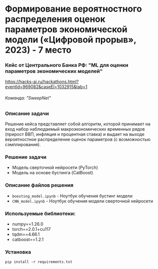 # Формирование вероятностного распределения оценок параметров экономической модели («Цифровой прорыв», 2023) - 7 место
### Кейс от Центрального Банка РФ: "ML для оценки параметров экономических моделей"
https://hacks-ai.ru/hackathons.html?eventId=969082&caseEl=1032915&tab=1

###### Команда: "SweepNet"

### Описание задачи
Решение кейса представляет собой алгоритм, которой принимает на вход набор наблюдаемый макроэкономических временных рядов (прирост ВВП, инфляция и процентная ставка) и выдает на выходе вероятностное распределение оценок параметров (с возможностью сэмплирования).

### Решение задачи
- Модель сверточной нейросети (PyTorch)
- Модель на основе бустинга (CatBoost)

### Описание файлов решения
- `boosting_model.ipynb` - Ноутбук обучения бустинг модели
- `CNN_model.ipynb` - Ноутбук обучения модели сверточной нейросети

### Используемые библиотеки:
- numpy==1.26.0
- torch==2.0.1+cu117
- tqdm==4.66.1
- catboost==1.2.1

### Установка
`pip install -r requirements.txt` 
